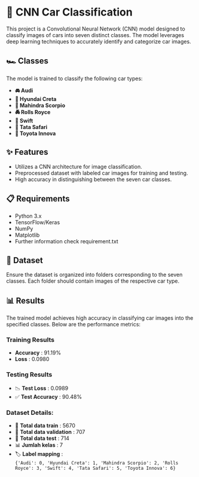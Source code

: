 # 🚗 CNN Car Classification

This project is a Convolutional Neural Network (CNN) model designed to classify images of cars into seven distinct classes. The model leverages deep learning techniques to accurately identify and categorize car images.

## 🏎️ Classes
The model is trained to classify the following car types:
- **🚘 Audi**
- **🚙 Hyundai Creta**
- **🚗 Mahindra Scorpio**
- **🚔 Rolls Royce**
- **🚖 Swift**
- **🚜 Tata Safari**
- **🚐 Toyota Innova**

## ✨ Features
- Utilizes a CNN architecture for image classification.
- Preprocessed dataset with labeled car images for training and testing.
- High accuracy in distinguishing between the seven car classes.

## 📋 Requirements
- Python 3.x
- TensorFlow/Keras
- NumPy
- Matplotlib
- Further information check requirement.txt

## 📂 Dataset
Ensure the dataset is organized into folders corresponding to the seven classes. Each folder should contain images of the respective car type.

## 📊 Results
The trained model achieves high accuracy in classifying car images into the specified classes. Below are the performance metrics:

### Training Results
- **Accuracy**         : 91.19%
- **Loss**             : 0.0980

### Testing Results
- 📉 **Test Loss**     : 0.0989
- ✅ **Test Accuracy** : 90.48%

### Dataset Details:
- 🔹 **Total data train**      : 5670  
- 🔹 **Total data validation** : 707  
- 🔹 **Total data test**       : 714  
- 📊 **Jumlah kelas**          : 7  
- 🏷️ **Label mapping**         :  
    `{'Audi': 0, 'Hyundai Creta': 1, 'Mahindra Scorpio': 2, 'Rolls Royce': 3, 'Swift': 4, 'Tata Safari': 5, 'Toyota Innova': 6}`